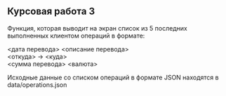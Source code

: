 ## Курсовая работа 3

Функция, которая выводит на экран список из 5 последних выполненных клиентом операций в формате:

<дата перевода> <описание перевода><br>
<откуда> -> <куда><br>
<сумма перевода> <валюта>

Исходные данные со списком операций в формате JSON находятся в data/operations.json
